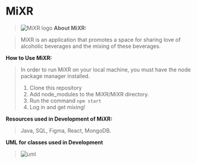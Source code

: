 # MiXR
> ![MiXR logo](https://github.com/CodingCapybaras/MiXR/blob/main/diagrams/MiXR%20Logo.jpg)
**About MiXR:**

> MiXR is an application that promotes a space for sharing love of alcoholic beverages and the mixing of these beverages.

**How to Use MiXR:**
> In order to run MiXR on your local machine, you must have the node package manager installed. 
> 1. Clone this repository
> 2. Add node_modules to the MiXR/MiXR directory.
> 3. Run the command ```npm start```
> 4. Log in and get mixing!

**Resources used in Development of MiXR:**
> Java, SQL, Figma, React, MongoDB.

**UML for classes used in Development**
> ![uml](https://github.com/CodingCapybaras/MiXR/blob/main/diagrams/MiXR%20UML%20class%20diagram.jpeg)
